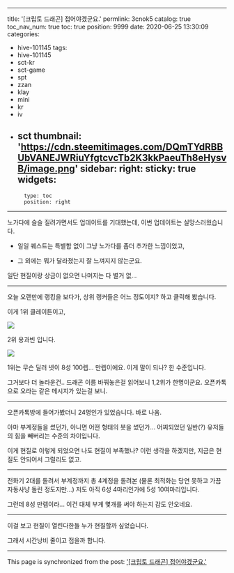 
---
title: '[크립토 드래곤] 접어야겠군요.'
permlink: 3cnok5
catalog: true
toc_nav_num: true
toc: true
position: 9999
date: 2020-06-25 13:30:09
categories:
- hive-101145
tags:
- hive-101145
- sct-kr
- sct-game
- spt
- zzan
- klay
- mini
- kr
- iv
- sct
thumbnail: 'https://cdn.steemitimages.com/DQmTYdRBBUbVANEJWRiuYfgtcvcTb2K3kkPaeuTh8eHysvB/image.png'
sidebar:
    right:
        sticky: true
widgets:
    -
        type: toc
        position: right
---


노가다에 슬슬 질려가면서도 업데이트를 기대했는데, 이번 업데이트는 실망스러웠습니다.

* 일일 퀘스트는 특별함 없이 그냥 노가다를 좀더 추가한 느낌이었고,

* 그 외에는 뭐가 달라졌는지 잘 느껴지지 않는군요.

일단 현질이랑 상금이 없으면 나머지는 다 별거 없...

---

오늘 오랜만에 랭킹을 보다가, 상위 랭커들은 어느 정도이지? 하고 클릭해 봤습니다.

이게 1위 클레이튼이고,

![](https://cdn.steemitimages.com/DQmTYdRBBUbVANEJWRiuYfgtcvcTb2K3kkPaeuTh8eHysvB/image.png)
<br>

2위 용과빈 입니다.

![](https://cdn.steemitimages.com/DQmUoRbEU6yDv9m9m4U7Sib3BzYxegWZD6ohmMvL6HVXb25/image.png)
<br>

1위는 무슨 딜러 넷이 8성 100렙... 만렙이에요. 이게 말이 되나? 한 수준입니다. 

그거보다 더 놀라운건.. 드래곤 이름 바꿔놓은걸 읽어보니 1,2위가 한명이군요. 오픈카톡으로 오라는 같은 메시지가 있는걸 보니.

---

오픈카톡방에 들어가봤더니 24명인가 있었습니다. 바로 나옴.

아마 부계정들을 썼던가, 아니면 어떤 형태의 봇을 썼던가... 어찌되었던 일반(?) 유저들의 힘을 빼버리는 수준의 차이입니다. 

이게 현질로 이렇게 되었으면 나도 현질이 부족했나? 이런 생각을 하겠지만, 지금은 현질도 안되어서 그럴리도 없고.

---

전화기 2대를 돌려서 부계정까지 총 4계정을 돌려본 (물론 최적화는 당연 못하고 가끔 자동사냥 돌린 정도지만...) 저도 아직 6성 4마리인가에 5성 10여마리입니다. 

그런데 8성 만렙이라... 이건 대체 부계 몇개를 써야 하는지 감도 안오네요.

---

이걸 보고 현질이 열린다한들 누가 현질할까 싶었습니다.

그래서 시간낭비 줄이고 접을까 합니다.

- - -

This page is synchronized from the post: ['[크립토 드래곤] 접어야겠군요.'](https://steemit.com/@glory7/3cnok5)
